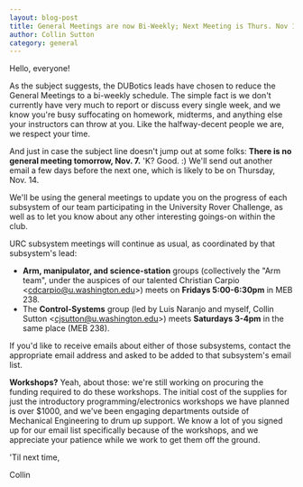 ```yaml
---
layout: blog-post
title: General Meetings are now Bi-Weekly; Next Meeting is Thurs. Nov 14
author: Collin Sutton
category: general
---
```


Hello, everyone!

As the subject suggests, the DUBotics leads have chosen to reduce the General Meetings to a bi-weekly schedule.  The simple fact is we don't currently have very much to report or discuss every single week, and we know you're busy suffocating on homework, midterms, and anything else your instructors can throw at you.  Like the halfway-decent people we are, we respect your time.

And just in case the subject line doesn't jump out at some folks: **There is no general meeting tomorrow, Nov. 7.** 'K?  Good. :)  We'll send out another email a few days before the next one, which is likely to be on Thursday, Nov. 14.

<!--more-->

We'll be using the general meetings to update you on the progress of each subsystem of our team participating in the University Rover Challenge, as well as to let you know about any other interesting goings-on within the club.

URC subsystem meetings will continue as usual, as coordinated by that subsystem's lead:

-   **Arm, manipulator, and science-station** groups (collectively the "Arm team", under the auspices of our talented Christian Carpio &lt;<a href="mailto:cdcarpio@u.washington.edu">cdcarpio@u.washington.edu</a>&gt;) meets on **Fridays 5:00-6:30pm** in MEB 238.
-   The **Control-Systems** group (led by Luis Naranjo and myself, Collin Sutton &lt;<a href="mailto:cjsutton@u.washington.edu">cjsutton@u.washington.edu</a>&gt;) meets **Saturdays 3-4pm** in the same place (MEB 238).

If you'd like to receive emails about either of those subsystems, contact the appropriate email address and asked to be added to that subsystem's email list.

**Workshops?**  Yeah, about those: we're still working on procuring the funding required to do these workshops.  The initial cost of the supplies for just the introductory programming/electronics workshops we have planned is over $1000, and we've been engaging departments outside of Mechanical Engineering to drum up support.  We know a lot of you signed up for our email list specifically because of the workshops, and we appreciate your patience while we work to get them off the ground.

'Til next time,

Collin